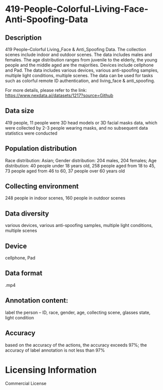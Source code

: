 # 419-People-Colorful-Living-Face-Anti-Spoofing-Data

## Description
419 People–Colorful Living_Face & Anti_Spoofing Data. The collection scenes include indoor and outdoor scenes. The data includes males and females. The age distribution ranges from juvenile to the elderly, the young people and the middle aged are the majorities. Devices include cellphone and Pad. The data includes various devices, various anti-spoofing samples, multiple light conditions, multiple scenes. The data can be used for tasks such as colorful remote ID authentication, and living_face & anti_spoofing.

For more details, please refer to the link: https://www.nexdata.ai/datasets/1217?source=Github


## Data size
419 people, 11 people were 3D head models or 3D facial masks data, which were collected by 2-3 people wearing masks, and no subsequent data statistics were conducted
## Population distribution
Race distribution: Asian; Gender distribution: 204 males, 204 females; Age distribution: 40 people under 18 years old, 258 people aged from 18 to 45, 73 people aged from 46 to 60, 37 people over 60 years old
## Collecting environment
248 people in indoor scenes, 160 people in outdoor scenes
## Data diversity
various devices, various anti-spoofing samples, multiple light conditions, multiple scenes
## Device
cellphone, Pad
## Data format
.mp4
## Annotation content:
label the person – ID, race, gender, age, collecting scene, glasses state, light condition
## Accuracy
based on the accuracy of the actions, the accuracy exceeds 97%; the accuracy of label annotation is not less than 97%
# Licensing Information
Commercial License
